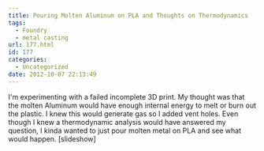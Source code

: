 ```yaml
---
title: Pouring Molten Aluminum on PLA and Thoughts on Thermodynamics
tags:
  - Foundry
  - metal casting
url: 177.html
id: 177
categories:
  - Uncategorized
date: 2012-10-07 22:13:49
---
```


I'm experimenting with a failed incomplete 3D print. My thought was that the molten Aluminum would have enough internal energy to melt or burn out the plastic. I knew this would generate gas so I added vent holes. Even though I knew a thermodynamic analysis would have answered my question, I kinda wanted to just pour molten metal on PLA and see what would happen. \[slideshow\]